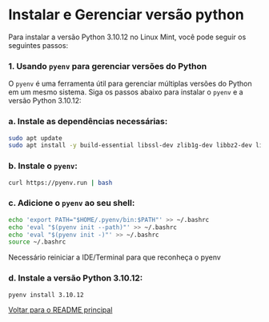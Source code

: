 # Instalar e Gerenciar versão python

Para instalar a versão Python 3.10.12 no Linux Mint, você pode seguir os seguintes passos:

### 1. Usando `pyenv` para gerenciar versões do Python

O `pyenv` é uma ferramenta útil para gerenciar múltiplas versões do Python em um mesmo sistema. Siga os passos abaixo para instalar o `pyenv` e a versão Python 3.10.12:

### a. Instale as dependências necessárias:

```bash
sudo apt update
sudo apt install -y build-essential libssl-dev zlib1g-dev libbz2-dev libreadline-dev libsqlite3-dev wget curl llvm libncurses5-dev libncursesw5-dev xz-utils tk-dev libffi-dev liblzma-dev python3-openssl git

```

### b. Instale o `pyenv`:

```bash
curl https://pyenv.run | bash

```

### c. Adicione o `pyenv` ao seu shell:

```bash
echo 'export PATH="$HOME/.pyenv/bin:$PATH"' >> ~/.bashrc
echo 'eval "$(pyenv init --path)"' >> ~/.bashrc
echo 'eval "$(pyenv init -)"' >> ~/.bashrc
source ~/.bashrc

```

Necessário reiniciar a IDE/Terminal para que reconheça o pyenv

### d. Instale a versão Python 3.10.12:

```bash
pyenv install 3.10.12

```

[Voltar para o README principal](../README.md)
